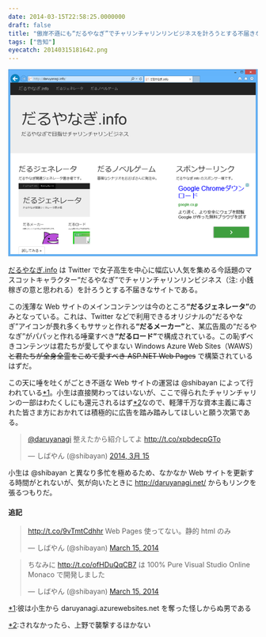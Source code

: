 ```yaml
---
date: 2014-03-15T22:58:25.0000000
draft: false
title: "傲岸不遜にも“だるやなぎ”でチャリンチャリンリンビジネスを計ろうとする不届きなサイト「だるやなぎ.info」"
tags: ["告知"]
eyecatch: 20140315181642.png
---
```

<p><span itemscope itemtype="http://schema.org/Photograph"><img src="20140315181642.png" alt="f:id:daruyanagi:20140315181642p:plain" title="f:id:daruyanagi:20140315181642p:plain" class="hatena-fotolife" itemprop="image"></span></p><p><a href="http://daruyanagi.info/">&#x3060;&#x308B;&#x3084;&#x306A;&#x304E;.info</a> は Twitter で女子高生を中心に幅広い人気を集める今話題のマスコットキャラクター“だるやなぎ”でチャリンチャリンリンビジネス（注: 小銭稼ぎの意と思われる）を計ろうとする不届きなサイトである。</p><p>この浅薄な Web サイトのメインコンテンツは今のところ<b>“だるジェネレータ”</b>のみとなっている。これは、Twitter などで利用できるオリジナルの“だるやなぎ”アイコンが畏れ多くもササッと作れる<b>“だるメーカー”</b>と、某広告風の“だるやなぎ”がパパッと作れる唾棄すべき<b>“だるロード”</b>で構成されている。この恥ずべきコンテンツは君たちが愛してやまない Windows Azure Web Sites（WAWS）<del>と君たちが全身全霊をこめて愛すべき ASP.NET Web Pages</del> で構築されているはずだ。</p><p>この天に唾を吐くがごとき不遜な Web サイトの運営は @shibayan によって行われている<a href="#f1" name="fn1" title="彼は小生から daruyanagi.azurewebsites.net を奪った怪しからぬ男である">*1</a>。小生は直接関わってはいないが、ここで得られたチャリンチャリンの一部はわたくしにも還元されるはず<a href="#f2" name="fn2" title="されなかったら、上野で襲撃するほかない">*2</a>なので、軽薄千万な資本主義に毒された皆さま方におかれては積極的に広告を踏み踏みしてほしいと願う次第である。</p><p><blockquote class="twitter-tweet" lang="ja"><p><a href="https://twitter.com/daruyanagi">@daruyanagi</a> 整えたから紹介してよ <a href="http://t.co/xpbdecpGTo">http://t.co/xpbdecpGTo</a></p>&mdash; しばやん (@shibayan) <a href="https://twitter.com/shibayan/statuses/444692866086883328">2014, 3月 15</a></blockquote><script async src="//platform.twitter.com/widgets.js" charset="utf-8"></script></p><p>小生は @shibayan と異なり多忙を極めるため、なかなか Web サイトを更新する時間がとれないが、気が向いたときに <a href="http://daruyanagi.net/">http://daruyanagi.net/</a> からもリンクを張るつもりだ。</p>

<div class="section">
<h4>追記</h4>
<p><blockquote class="twitter-tweet"><p><a href="http://t.co/9vTmtCdhhr">http://t.co/9vTmtCdhhr</a> Web Pages 使ってない。静的 html のみ</p>&mdash; しばやん (@shibayan) <a href="https://twitter.com/shibayan/statuses/444835156457553920">March 15, 2014</a></blockquote><script async src="//platform.twitter.com/widgets.js" charset="utf-8"></script></p><p><blockquote class="twitter-tweet"><p>ちなみに <a href="http://t.co/ofHDuQqCB7">http://t.co/ofHDuQqCB7</a> は 100% Pure Visual Studio Online Monaco で開発しました</p>&mdash; しばやん (@shibayan) <a href="https://twitter.com/shibayan/statuses/444836187643969536">March 15, 2014</a></blockquote><script async src="//platform.twitter.com/widgets.js" charset="utf-8"></script></p>

</div><div class="footnote">
<p class="footnote"><a href="#fn1" name="f1" class="footnote-number">*1</a><span class="footnote-delimiter">:</span><span class="footnote-text">彼は小生から daruyanagi.azurewebsites.net を奪った怪しからぬ男である</span></p>
<p class="footnote"><a href="#fn2" name="f2" class="footnote-number">*2</a><span class="footnote-delimiter">:</span><span class="footnote-text">されなかったら、上野で襲撃するほかない</span></p>
</div>